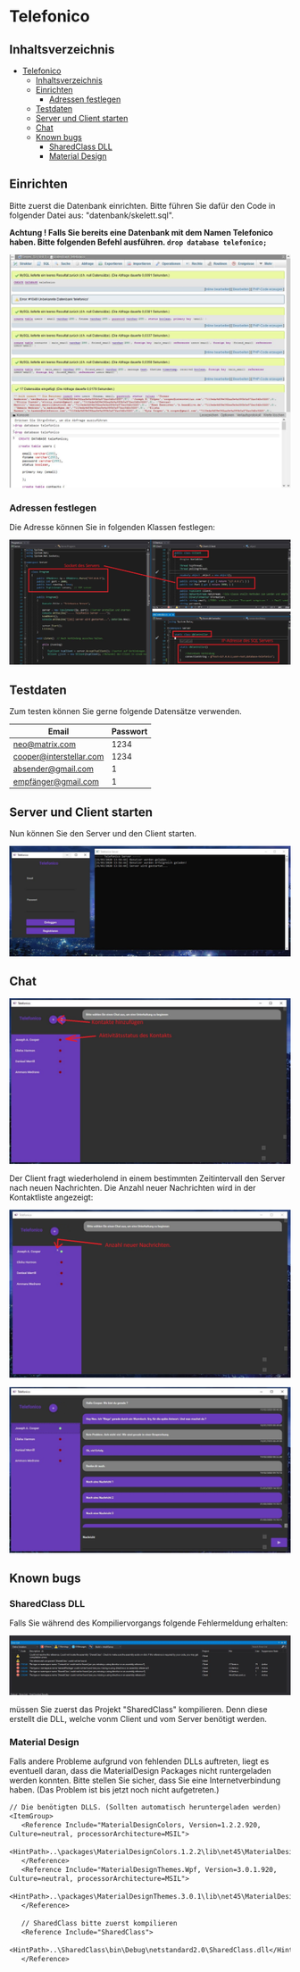 # Telefonico

## Inhaltsverzeichnis

- [Telefonico](#telefonico)
  * [Inhaltsverzeichnis](#inhaltsverzeichnis)
  * [Einrichten](#einrichten)
    + [Adressen festlegen](#adressen-festlegen)
  * [Testdaten](#testdaten)
  * [Server und Client starten](#server-und-client-starten)
  * [Chat](#chat)
  * [Known bugs](#known-bugs)
    + [SharedClass DLL](#sharedclass-dll)
    + [Material Design](#material-design)

## Einrichten

Bitte zuerst die Datenbank einrichten. Bitte führen Sie dafür den Code in folgender Datei aus: "datenbank/skelett.sql".

**Achtung ! Falls Sie bereits eine Datenbank mit dem Namen Telefonico haben. Bitte folgenden Befehl ausführen. `drop database telefonico;`**

![Rückmeldung](./medien/doku/datenbank_reply.jpg)

### Adressen festlegen

Die Adresse können Sie in folgenden Klassen festlegen:

![](./medien/doku/ip-adressen_festlegen.jpg)

## Testdaten

Zum testen können Sie gerne folgende Datensätze verwenden.

| Email         | Passwort     |
|---------------|--------------|
|neo@matrix.com | 1234|
|cooper@interstellar.com | 1234|
| absender@gmail.com | 1|
| empfänger@gmail.com | 1|

## Server und Client starten

Nun können Sie den Server und den Client starten.

![Hauptmenü. Links: Cient Rechts: Server](./medien/doku/hauptmenue.jpg)


## Chat

![Chatmenü](./medien/doku/chatmenue.jpg)

Der Client fragt wiederholend in einem bestimmten Zeitintervall den Server nach neuen Nachrichten. Die Anzahl neuer Nachrichten wird in der Kontaktliste angezeigt:

![neue Nachrichten](./medien/doku/chatmenue_neue-nachrichten.jpg)

![Ihre neuen Nachrichten](./medien/doku/chatmenue_chatinhalt.jpg)

## Known bugs

### SharedClass DLL

Falls Sie während des Kompiliervorgangs folgende Fehlermeldung erhalten:

![Fehlermeldung](./medien/doku/Fehlermeldung.jpg)

müssen Sie zuerst das Projekt "SharedClass" kompilieren. Denn diese erstellt die DLL, welche vonm Client und vom Server benötigt werden.

### Material Design

Falls andere Probleme aufgrund von fehlenden DLLs auftreten, liegt es eventuell daran, dass die MaterialDesign Packages nicht runtergeladen werden konnten. Bitte stellen Sie sicher, dass Sie eine Internetverbindung haben.
(Das Problem ist bis jetzt noch nicht aufgetreten.)

```
// Die benötigten DLLS. (Sollten automatisch heruntergeladen werden)
<ItemGroup>
   <Reference Include="MaterialDesignColors, Version=1.2.2.920, Culture=neutral, processorArchitecture=MSIL">
     <HintPath>..\packages\MaterialDesignColors.1.2.2\lib\net45\MaterialDesignColors.dll</HintPath>
   </Reference>
   <Reference Include="MaterialDesignThemes.Wpf, Version=3.0.1.920, Culture=neutral, processorArchitecture=MSIL">
     <HintPath>..\packages\MaterialDesignThemes.3.0.1\lib\net45\MaterialDesignThemes.Wpf.dll</HintPath>
   </Reference>

   // SharedClass bitte zuerst kompilieren
   <Reference Include="SharedClass">
     <HintPath>..\SharedClass\bin\Debug\netstandard2.0\SharedClass.dll</HintPath>
   </Reference>
```
